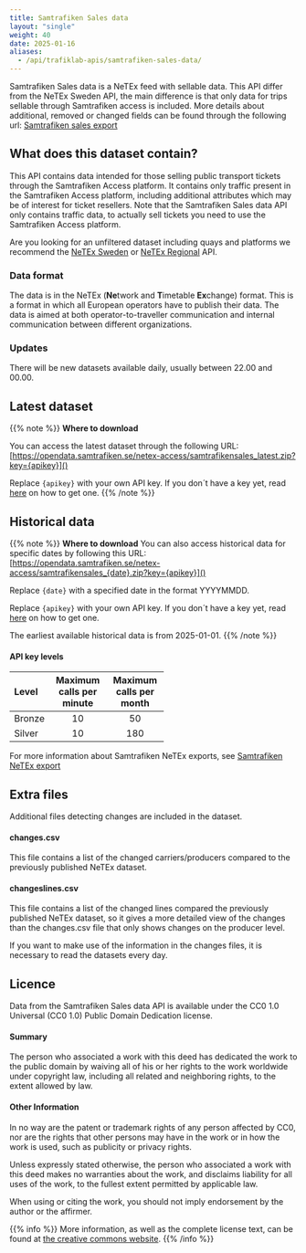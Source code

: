 ```yaml
---
title: Samtrafiken Sales data
layout: "single"
weight: 40
date: 2025-01-16
aliases:
  - /api/trafiklab-apis/samtrafiken-sales-data/
---
```


Samtrafiken Sales data is a NeTEx feed with sellable data.
This API differ from the NeTEx Sweden API, the main difference is that only data for trips sellable through Samtrafiken access is included. 
More details about additional, removed or changed fields can be found through the following url:
[Samtrafiken sales export](https://samtrafiken.atlassian.net/wiki/spaces/SamA/pages/3448668185/NeTEx+format+adjustments+-+Samtrafiken+sales+export)

## What does this dataset contain?

This API contains data intended for those selling public transport tickets through the Samtrafiken Access platform. 
It contains only traffic present in the Samtrafiken Access platform, including additional attributes which may be of interest for ticket resellers. 
Note that the Samtrafiken Sales data API only contains traffic data, to actually sell tickets you need to use the Samtrafiken Access platform.

Are you looking for an unfiltered dataset including quays and platforms we recommend the [NeTEx Sweden](https://trafiklab.se/api/netex-datasets/netex-sweden/) or [NeTEx Regional](https://trafiklab.se/api/netex-datasets/netex-regional/) API.


### Data format

The data is in the NeTEx (**Ne**twork and **T**imetable **Ex**change) format. This is a format in which all European
operators have to publish their data. The data is aimed at both operator-to-traveller communication and internal
communication between different organizations.

### Updates

There will be new datasets available daily, usually between 22.00 and 00.00.

## Latest dataset

{{% note %}}
**Where to download**

You can access the latest dataset through the following URL:
[https://opendata.samtrafiken.se/netex-access/samtrafikensales_latest.zip?key={apikey}]()

Replace `{apikey}` with your own API key. If you don´t have a key yet, read [here](/docs/using-trafiklab/getting-api-keys) on how to get one.
{{% /note %}}

## Historical data

{{% note %}}
**Where to download**
You can also access historical data for specific dates by following this URL:
[https://opendata.samtrafiken.se/netex-access/samtrafikensales_{date}.zip?key={apikey}]()

Replace `{date}` with a specified date in the format YYYYMMDD.

Replace `{apikey}` with your own API key. If you don´t have a key yet, read [here](/docs/using-trafiklab/getting-api-keys) on how to get one.

The earliest available historical data is from 2025-01-01.
{{% /note %}}

<div style="max-width: 270px">

#### API key levels

| Level  | Maximum calls per minute | Maximum calls per month |
|:-------|:------------------------:|:-----------------------:|
| Bronze |            10            |           50            |
| Silver |            10            |           180           |

</div>

For more information about Samtrafiken NeTEx exports, see [Samtrafiken NeTEx export](https://samtrafiken.atlassian.net/wiki/spaces/SamtrafikenOpenData/pages/989233182/Samtrafiken+NeTEx+export)

## Extra files

Additional files detecting changes are included in the dataset. 
 
#### changes.csv
This file contains a list of the changed carriers/producers compared to the previously published NeTEx dataset.

#### changeslines.csv 
This file contains a list of the changed lines compared the previously published NeTEx dataset, so it gives a more detailed view of the changes than the changes.csv file that only shows changes on the producer level.

If you want to make use of the information in the changes files, it is necessary to read the datasets every day. 

## Licence

Data from the Samtrafiken Sales data API is available under the CC0 1.0 Universal (CC0 1.0) Public Domain Dedication license.

#### Summary

The person who associated a work with this deed has dedicated the work to the public domain by waiving all of his or her
rights to the work worldwide under copyright law, including all related and neighboring rights, to the extent allowed by
law.

#### Other Information

In no way are the patent or trademark rights of any person affected by CC0, nor are the rights that other persons may
have in the work or in how the work is used, such as publicity or privacy rights.

Unless expressly stated otherwise, the person who associated a work with this deed makes no warranties about the work,
and disclaims liability for all uses of the work, to the fullest extent permitted by applicable law.

When using or citing the work, you should not imply endorsement by the author or the affirmer.

{{% info %}}
More information, as well as the complete license text, can be found at
[the creative commons website](https://creativecommons.org/publicdomain/zero/1.0/deed.en).
{{% /info %}} 
